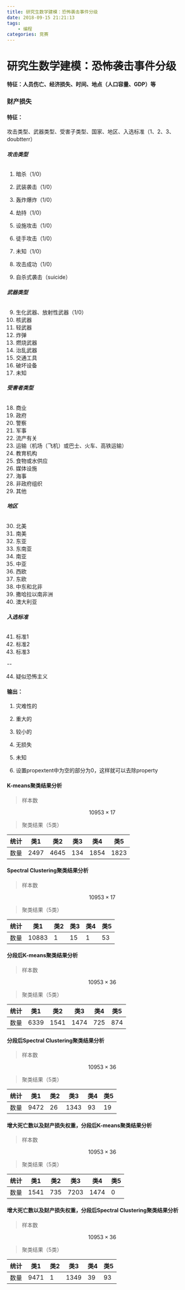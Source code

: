 ```yaml
---
title: 研究生数学建模：恐怖袭击事件分级
date: 2018-09-15 21:21:13
tags: 
    - 编程
categories: 竞赛
---
```



# 研究生数学建模：恐怖袭击事件分级

**特征：人员伤亡、经济损失、时间、地点（人口容量、GDP）等**

### 财产损失
#### **特征：**
攻击类型、武器类型、受害子类型、国家、地区、入选标准（1、2、3、doubtterr）

###### **攻击类型**

1. 暗杀（1/0）
2. 武装袭击（1/0）
3. 轰炸爆炸（1/0）
4. 劫持（1/0）
5. 设施攻击（1/0）
6. 徒手攻击（1/0）
7. 未知（1/0）


8. 攻击成功（1/0）
9. 自杀式袭击（suicide）
###### **武器类型**


9. 生化武器、放射性武器（1/0）
10. 核武器
11. 轻武器
12. 炸弹
13. 燃烧武器
14. 治乱武器
15. 交通工具
16. 破坏设备
17. 未知


###### **受害者类型**

18. 商业
19. 政府
20. 警察
21. 军事
22. 流产有关
23. 运输（机场（飞机）或巴士、火车、高铁运输）
24. 教育机构
25. 食物或水供应
26. 媒体设施
27. 海事
28. 非政府组织
29. 其他

###### **地区**

30. 北美
31. 南美
32. 东亚
33. 东南亚
34. 南亚
35. 中亚
36. 西欧
37. 东欧
38. 中东和北非
39. 撒哈拉以南非洲
40. 澳大利亚


###### **入选标准**
41. 标准1
42. 标准2
43. 标准3


--

44. 疑似恐怖主义


#### **输出：**
1. 灾难性的
2. 重大的
3. 较小的
4. 无损失
5. 未知


1. 设置propextent中为空的部分为0，这样就可以去除property

#### **K-means聚类结果分析**
> 样本数
```math
10953\times 17
```
> 聚类结果（5类）

  统计 | 类1 | 类2 | 类3 | 类4 | 类5
---|---|---|---|---|---
数量 |2497| 4645| 134| 1854| 1823


#### **Spectral Clustering聚类结果分析**
> 样本数
```math
10953\times 17
```
> 聚类结果（5类）

  统计 | 类1 | 类2 | 类3 | 类4 | 类5
---|---|---|---|---|---
数量 |10883| 1| 15| 1| 53


#### **分段后K-means聚类结果分析**
> 样本数
```math
10953\times 36
```
> 聚类结果（5类）

  统计 | 类1 | 类2 | 类3 | 类4 | 类5
---|---|---|---|---|---
数量 |6339| 1541| 1474| 725| 874


#### **分段后Spectral Clustering聚类结果分析**
> 样本数
```math
10953\times 36
```
> 聚类结果（5类）

  统计 | 类1 | 类2 | 类3 | 类4 | 类5
---|---|---|---|---|---
数量 |9472| 26| 1343| 93| 19


#### **增大死亡数以及财产损失权重，分段后K-means聚类结果分析**
> 样本数
```math
10953\times 36
```
> 聚类结果（5类）

  统计 | 类1 | 类2 | 类3 | 类4 | 类5
---|---|---|---|---|---
数量 |1541| 735| 7203| 1474| 0

#### **增大死亡数以及财产损失权重，分段后Spectral Clustering聚类结果分析**
> 样本数
```math
10953\times 36
```
> 聚类结果（5类）

  统计 | 类1 | 类2 | 类3 | 类4 | 类5
---|---|---|---|---|---
数量 |9471| 1| 1349| 39| 93







